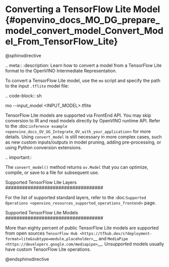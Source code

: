 # Converting a TensorFlow Lite Model {#openvino_docs_MO_DG_prepare_model_convert_model_Convert_Model_From_TensorFlow_Lite}

@sphinxdirective

.. meta::
   :description: Learn how to convert a model from a 
                 TensorFlow Lite format to the OpenVINO Intermediate Representation.


To convert a TensorFlow Lite model, use the ``mo`` script and specify the path to the input ``.tflite`` model file:

.. code-block:: sh

   mo --input_model <INPUT_MODEL>.tflite

TensorFlow Lite models are supported via FrontEnd API. You may skip conversion to IR and read models directly by OpenVINO runtime API. Refer to the :doc:`inference example <openvino_docs_OV_UG_Integrate_OV_with_your_application>` for more details. Using ``convert_model`` is still necessary in more complex cases, such as new custom inputs/outputs in model pruning, adding pre-processing, or using Python conversion extensions.

.. important::

   The ``convert_model()`` method returns ``ov.Model`` that you can optimize, compile, or save to a file for subsequent use.

Supported TensorFlow Lite Layers
###################################

For the list of supported standard layers, refer to the :doc:`Supported Operations <openvino_resources_supported_operations_frontend>` page.

Supported TensorFlow Lite Models
###################################

More than eighty percent of public TensorFlow Lite models are supported from open sources `TensorFlow Hub <https://tfhub.dev/s?deployment-format=lite&subtype=module,placeholder>`__ and `MediaPipe <https://developers.google.com/mediapipe>`__.
Unsupported models usually have custom TensorFlow Lite operations.

@endsphinxdirective

